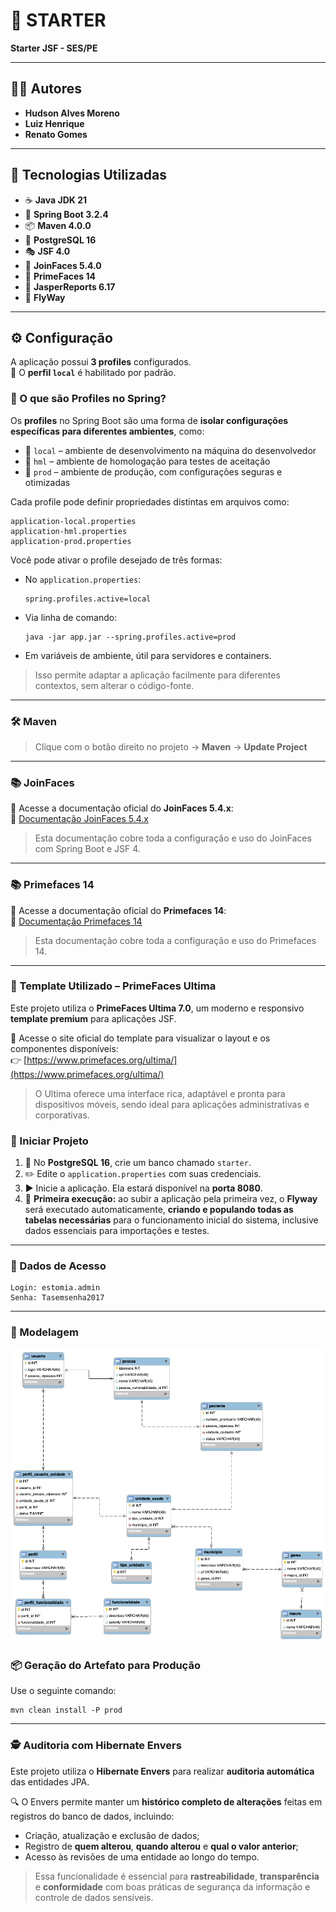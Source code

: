 # 🚀 STARTER  
**Starter JSF - SES/PE**

---

## 👨‍💻 Autores  
- **Hudson Alves Moreno**
- **Luiz Henrique**
- **Renato Gomes**

---

## 🧰 Tecnologias Utilizadas  
- ☕ **Java JDK 21**  
- 🌱 **Spring Boot 3.2.4**  
- 📦 **Maven 4.0.0**  
- 🐘 **PostgreSQL 16**  
- 🎭 **JSF 4.0**  
- 🤝 **JoinFaces 5.4.0**  
- 🎨 **PrimeFaces 14**  
- 🧾 **JasperReports 6.17**  
- 🔄 **FlyWay**

---

## ⚙️ Configuração  

A aplicação possui **3 profiles** configurados.  
🔧 O **perfil `local`** é habilitado por padrão.

### 🧩 O que são Profiles no Spring?

Os **profiles** no Spring Boot são uma forma de **isolar configurações específicas para diferentes ambientes**, como:

- 🧪 `local` – ambiente de desenvolvimento na máquina do desenvolvedor  
- 🧷 `hml` – ambiente de homologação para testes de aceitação  
- 🚀 `prod` – ambiente de produção, com configurações seguras e otimizadas

Cada profile pode definir propriedades distintas em arquivos como:

```
application-local.properties  
application-hml.properties  
application-prod.properties
```

Você pode ativar o profile desejado de três formas:

- No `application.properties`:
  ```
  spring.profiles.active=local
  ```

- Via linha de comando:
  ```
  java -jar app.jar --spring.profiles.active=prod
  ```

- Em variáveis de ambiente, útil para servidores e containers.

> Isso permite adaptar a aplicação facilmente para diferentes contextos, sem alterar o código-fonte.


---

### 🛠️ Maven  

> Clique com o botão direito no projeto → **Maven** → **Update Project**

---

### 📚 JoinFaces
📄 Acesse a documentação oficial do **JoinFaces 5.4.x**:  
🔗 [Documentação JoinFaces 5.4.x](https://docs.joinfaces.org/5.4.x/reference/)

> Esta documentação cobre toda a configuração e uso do JoinFaces com Spring Boot e JSF 4.

---

### 📚 Primefaces 14 
📄 Acesse a documentação oficial do **Primefaces 14**:  
🔗 [Documentação Primefaces 14](https://primefaces.github.io/primefaces/14_0_0/#/)

> Esta documentação cobre toda a configuração e uso do Primefaces 14.

---

### 🎨 Template Utilizado – PrimeFaces Ultima

Este projeto utiliza o **PrimeFaces Ultima 7.0**, um moderno e responsivo **template premium** para aplicações JSF.

🔗 Acesse o site oficial do template para visualizar o layout e os componentes disponíveis:  
👉 [https://www.primefaces.org/ultima/](https://www.primefaces.org/ultima/)

> O Ultima oferece uma interface rica, adaptável e pronta para dispositivos móveis, sendo ideal para aplicações administrativas e corporativas.


### 🚦 Iniciar Projeto  

1. 🐘 No **PostgreSQL 16**, crie um banco chamado `starter`.  
2. ✏️ Edite o `application.properties` com suas credenciais.  
3. ▶️ Inicie a aplicação. Ela estará disponível na **porta 8080**.  
4. 🛫 **Primeira execução:** ao subir a aplicação pela primeira vez, o **Flyway** será executado automaticamente, **criando e populando todas as tabelas necessárias** para o funcionamento inicial do sistema, inclusive dados essenciais para importações e testes.


---

### 🔐 Dados de Acesso

```
Login: estomia.admin
Senha: Tasemsenha2017
```

---
### 🧩 Modelagem

![Diagrama de Modelagem](./modelagem.png)

### 📦 Geração do Artefato para Produção  

Use o seguinte comando:

```
mvn clean install -P prod
```
---

### 🕵️ Auditoria com Hibernate Envers  

Este projeto utiliza o **Hibernate Envers** para realizar **auditoria automática** das entidades JPA.

🔍 O Envers permite manter um **histórico completo de alterações** feitas em registros do banco de dados, incluindo:

- Criação, atualização e exclusão de dados;
- Registro de **quem alterou**, **quando alterou** e **qual o valor anterior**;
- Acesso às revisões de uma entidade ao longo do tempo.

> Essa funcionalidade é essencial para **rastreabilidade**, **transparência** e **conformidade** com boas práticas de segurança da informação e controle de dados sensíveis.

